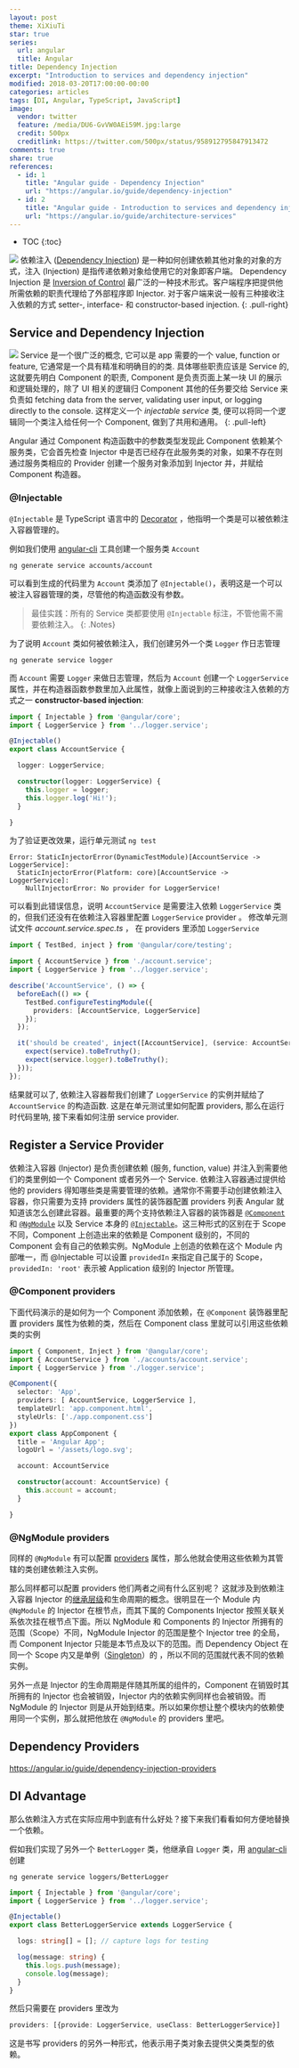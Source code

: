 ```yaml
---
layout: post
theme: XiXiuTi
star: true
series: 
  url: angular
  title: Angular
title: Dependency Injection
excerpt: "Introduction to services and dependency injection"
modified: 2018-03-20T17:00:00-00:00
categories: articles
tags: [DI, Angular, TypeScript, JavaScript]
image:
  vendor: twitter
  feature: /media/DU6-GvVW0AEi59M.jpg:large
  credit: 500px
  creditlink: https://twitter.com/500px/status/958912795847913472
comments: true
share: true
references:
  - id: 1
    title: "Angular guide - Dependency Injection"
    url: "https://angular.io/guide/dependency-injection"
  - id: 2
    title: "Angular guide - Introduction to services and dependency injection"
    url: "https://angular.io/guide/architecture-services"
---
```


* TOC
{:toc}

![](https://angular.io/generated/images/guide/architecture/dependency-injection.png)
依赖注入 ([Dependency Injection][Dependency_injection]) 是一种如何创建依赖其他对象的对象的方式，注入 (Injection) 是指传递依赖对象给使用它的对象即客户端。 Dependency Injection 是 [Inversion of Control][Inversion_of_control] 最广泛的一种技术形式。客户端程序把提供他所需依赖的职责代理给了外部程序即 Injector. 对于客户端来说一般有三种接收注入依赖的方式 setter-, interface- 和 constructor-based injection.
{: .pull-right}

## Service and Dependency Injection

![](https://angular.io/generated/images/guide/architecture/injector-injects.png)
Service 是一个很广泛的概念, 它可以是 app 需要的一个 value, function or feature, 它通常是一个具有精准和明确目的的类.
具体哪些职责应该是 Service 的, 这就要先明白 Component 的职责, Component 是负责页面上某一块 UI 的展示和逻辑处理的，除了 UI 相关的逻辑归 Component 其他的任务要交给 Service 来负责如 fetching data from the server, validating user input, or logging directly to the console. 这样定义一个 *injectable service* 类, 便可以将同一个逻辑同一个类注入给任何一个 Component, 做到了共用和通用。
{: .pull-left}

Angular 通过 Component 构造函数中的参数类型发现此 Component 依赖某个服务类，它会首先检查 Injector 中是否已经存在此服务类的对象，如果不存在则通过服务类相应的 Provider 创建一个服务对象添加到 Injector 并，并赋给 Component 构造器。

### @Injectable

`@Injectable` 是 TypeScript 语言中的 [Decorator][typescript-decorators] ，他指明一个类是可以被依赖注入容器管理的。

例如我们使用 [angular-cli][cli.angular.io] 工具创建一个服务类 `Account`

`ng generate service accounts/account`

可以看到生成的代码里为 `Account` 类添加了 `@Injectable()`，表明这是一个可以被注入容器管理的类，尽管他的构造函数没有参数。

> 最佳实践：所有的 Service 类都要使用 `@Injectable` 标注，不管他需不需要依赖注入。
{: .Notes}

为了说明 `Account` 类如何被依赖注入，我们创建另外一个类 `Logger` 作日志管理

`ng generate service logger`

而 `Account` 需要 `Logger` 来做日志管理，然后为 `Account` 创建一个 `LoggerService` 属性，并在构造器函数参数里加入此属性，就像上面说到的三种接收注入依赖的方式之一 **constructor-based injection**:

```typescript
import { Injectable } from '@angular/core';
import { LoggerService } from '../logger.service';

@Injectable()
export class AccountService {

  logger: LoggerService;

  constructor(logger: LoggerService) {
    this.logger = logger;
    this.logger.log('Hi!');
  }

}
```

为了验证更改效果，运行单元测试 `ng test`

```text
Error: StaticInjectorError(DynamicTestModule)[AccountService -> LoggerService]:
  StaticInjectorError(Platform: core)[AccountService -> LoggerService]:
    NullInjectorError: No provider for LoggerService!
```

可以看到此错误信息，说明 `AccountService` 是需要注入依赖 `LoggerService` 类的，但我们还没有在依赖注入容器里配置 `LoggerService` provider 。 修改单元测试文件 *account.service.spec.ts* ， 在 providers 里添加 `LoggerService`

```typescript
import { TestBed, inject } from '@angular/core/testing';

import { AccountService } from './account.service';
import { LoggerService } from '../logger.service';

describe('AccountService', () => {
  beforeEach(() => {
    TestBed.configureTestingModule({
      providers: [AccountService, LoggerService]
    });
  });

  it('should be created', inject([AccountService], (service: AccountService) => {
    expect(service).toBeTruthy();
    expect(service.logger).toBeTruthy();
  }));
});
```

结果就可以了, 依赖注入容器帮我们创建了 `LoggerService` 的实例并赋给了 `AccountService` 的构造函数. 这是在单元测试里如何配置 providers, 那么在运行时代码里呐, 接下来看如何注册 service provider.

## Register a Service Provider

依赖注入容器 (Injector) 是负责创建依赖 (服务, function, value) 并注入到需要他们的类里例如一个 Component 或者另外一个 Service. 依赖注入容器通过提供给他的 providers 得知哪些类是需要管理的依赖。通常你不需要手动创建依赖注入容器，你只需要为支持 providers 属性的装饰器配置 providers 列表 Angular 就知道该怎么创建此容器。最重要的两个支持依赖注入容器的装饰器是 [`@Component`][Component] 和 [`@NgModule`][NgModule] 以及 Service 本身的 [`@Injectable`][Injectable]。这三种形式的区别在于 Scope 不同，Component 上创造出来的依赖是 Component 级别的，不同的 Component 会有自己的依赖实例。NgModule 上创造的依赖在这个 Module 内部唯一，而 @Injectable 可以设置 `providedIn` 来指定自己属于的 Scope，`providedIn: 'root'` 表示被 Application 级别的 Injector 所管理。

### @Component providers

下面代码演示的是如何为一个 Component 添加依赖，在 `@Component` 装饰器里配置 providers 属性为依赖的类，然后在 Component class 里就可以引用这些依赖类的实例

```typescript
import { Component, Inject } from '@angular/core';
import { AccountService } from './accounts/account.service';
import { LoggerService } from './logger.service';

@Component({
  selector: 'App',
  providers: [ AccountService, LoggerService ],
  templateUrl: 'app.component.html',
  styleUrls: ['./app.component.css']
})
export class AppComponent {
  title = 'Angular App';
  logoUrl = '/assets/logo.svg';

  account: AccountService

  constructor(account: AccountService) {
    this.account = account;
  }

}
```

### @NgModule providers

同样的 `@NgModule` 有可以配置 [providers](https://angular.io/guide/providers) 属性，那么他就会使用这些依赖为其管辖的类创建依赖注入实例。

那么同样都可以配置 providers 他们两者之间有什么区别呢？ 这就涉及到依赖注入容器 Injector 的[继承层级](https://angular.io/guide/hierarchical-dependency-injection)和生命周期的概念。很明显在一个 Module 内 `@NgModule` 的 Injector 在根节点，而其下属的 Components Injector 按照关联关系依次挂在根节点下面。所以 NgModule 和 Components 的 Injector 所拥有的范围（Scope）不同，NgModule Injector 的范围是整个 Injector tree 的全局，而 Component Injector 只能是本节点及以下的范围。而 Dependency Object 在同一个 Scope 内又是单例（[Singleton](https://angular.io/guide/singleton-services)）的 ，所以不同的范围就代表不同的依赖实例。

另外一点是 Injector 的生命周期是伴随其所属的组件的，Component 在销毁时其所拥有的 Injector 也会被销毁，Injector 内的依赖实例同样也会被销毁。而 NgModule 的 Injector 则是从开始到结束。所以如果你想让整个模块内的依赖使用同一个实例，那么就把他放在 `@NgModule` 的 providers 里吧。

## Dependency Providers

https://angular.io/guide/dependency-injection-providers


## DI Advantage

那么依赖注入方式在实际应用中到底有什么好处？接下来我们看看如何方便地替换一个依赖。

假如我们实现了另外一个 `BetterLogger`  类，他继承自 `Logger` 类，用 [angular-cli][cli.angular.io] 创建

`ng generate service loggers/BetterLogger`

```typescript
import { Injectable } from '@angular/core';
import { LoggerService } from '../logger.service';

@Injectable()
export class BetterLoggerService extends LoggerService {

  logs: string[] = []; // capture logs for testing

  log(message: string) {
    this.logs.push(message);
    console.log(message);
  }
}
```

然后只需要在 providers 里改为

```typescript
providers: [{provide: LoggerService, useClass: BetterLoggerService}]
```

这是书写 providers 的另外一种形式，他表示用子类对象去提供父类类型的依赖。

[Dependency_injection]:https://en.wikipedia.org/wiki/Dependency_injection
[Inversion_of_control]:https://en.wikipedia.org/wiki/Inversion_of_control
[cli.angular.io]:https://cli.angular.io/
[typescript-decorators]:http://www.typescriptlang.org/docs/handbook/decorators.html

[Component]:https://angular.io/api/core/Component
[NgModule]:https://angular.io/api/core/NgModule
[Injectable]:https://angular.io/api/core/Injectable
